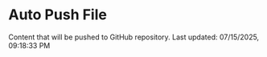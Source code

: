 # Auto Push File

Content that will be pushed to GitHub repository.
Last updated: 07/15/2025, 09:18:33 PM